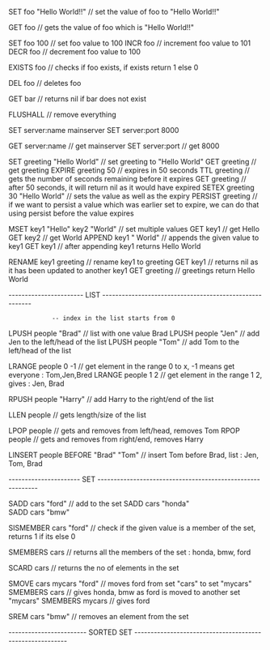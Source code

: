 SET foo "Hello World!!"                     // set the value of foo to "Hello World!!"
                
GET foo                                     // gets the value of foo which is "Hello World!!"
                            
SET foo 100                                 // set foo value to 100
INCR foo                                    // increment foo value to 101
DECR foo                                    // decrement foo value to 100
                            
EXISTS foo                                  // checks if foo exists, if exists return 1 else 0
                            
DEL foo                                     // deletes foo
                            
GET bar                                     // returns nil if bar does not exist
                
FLUSHALL                                    // remove everything

SET server:name mainserver
SET server:port 8000

GET server:name                             // get mainserver
SET server:port                             // get 8000
            
SET greeting "Hello World"                  // set greeting to "Hello World"
GET greeting                                // get greeting
EXPIRE greeting 50                          // expires in 50 seconds
TTL greeting                                // gets the number of seconds remaining before it expires
GET greeting                                // after 50 seconds, it will return nil as it would have expired
SETEX greeting 30 "Hello World"             // sets the value as well as the expiry
PERSIST greeting                            // if we want to persist a value which was earlier set to expire, we can do that using persist before the value expires 

MSET key1 "Hello" key2 "World"              // set multiple values
GET key1                                    // get Hello
GET key2                                    // get World
APPEND key1 " World"                        // appends the given value to key1
GET key1                                    // after appending key1 returns Hello World

RENAME key1 greeting                        // rename key1 to greeting
GET key1                                    // returns nil as it has been updated to another key1
GET greeting                                // greetings return Hello World

----------------------- LIST --------------------------------------------------------
                        
                -- index in the list starts from 0

LPUSH people "Brad"                         // list with one value Brad
LPUSH people "Jen"                          // add Jen to the left/head of the list
LPUSH people "Tom"                          // add Tom to the left/head of the list

LRANGE people 0 -1                          // get element in the range 0 to x, -1 means get everyone : Tom,Jen,Bred
LRANGE people 1 2                           // get element in the range 1 2, gives : Jen, Brad

RPUSH people "Harry"                        // add Harry to the right/end of the list

LLEN people                                 // gets length/size of the list

LPOP people                                 // gets and removes from left/head, removes Tom
RPOP people                                 // gets and removes from right/end, removes Harry

LINSERT people BEFORE "Brad" "Tom"          // insert Tom before Brad, list : Jen, Tom, Brad


---------------------- SET -----------------------------------------------------------

SADD cars "ford"                            // add to the set
SADD cars "honda"                           
SADD cars "bmw"

SISMEMBER cars "ford"                       // check if the given value is a member of the set, returns 1 if its else 0

SMEMBERS cars                               // returns all the members of the set : honda, bmw, ford

SCARD cars                                  // returns the no of elements in the set

SMOVE cars mycars "ford"                    // moves ford from set "cars" to set "mycars"
SMEMBERS cars                               // gives honda, bmw as ford is moved to another set "mycars"
SMEMBERS mycars                             // gives ford

SREM cars "bmw"                             // removes an element from the set


------------------------ SORTED SET ---------------------------------------------------------



